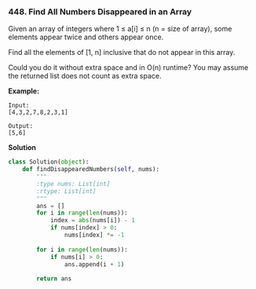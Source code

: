 ### 448. Find All Numbers Disappeared in an Array

Given an array of integers where 1 ≤ a[i] ≤ n (n = size of array), some elements appear twice and others appear once.

Find all the elements of [1, n] inclusive that do not appear in this array.

Could you do it without extra space and in O(n) runtime? You may assume the returned list does not count as extra space.

**Example:**
```
Input:
[4,3,2,7,8,2,3,1]

Output:
[5,6]
```

**Solution**
```Python
class Solution(object):
    def findDisappearedNumbers(self, nums):
        """
        :type nums: List[int]
        :rtype: List[int]
        """
        ans = []
        for i in range(len(nums)):
            index = abs(nums[i]) - 1
            if nums[index] > 0:
                nums[index] *= -1
        
        for i in range(len(nums)):
            if nums[i] > 0:
                ans.append(i + 1)
        
        return ans
```